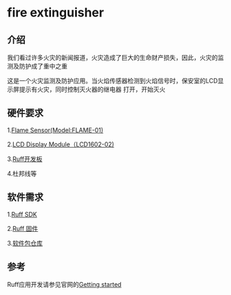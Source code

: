 # fire extinguisher

## 介绍

我们看过许多火灾的新闻报道，火灾造成了巨大的生命财产损失，因此，火灾的监测及防护成了重中之重

这是一个火灾监测及防护应用。当火焰传感器检测到火焰信号时，保安室的LCD显示屏提示有火灾，同时控制灭火器的继电器
打开，开始灭火

## 硬件要求

1.[Flame Sensor(Model:FLAME-01)](https://rap.ruff.io/devices/FLAME-01)

2.[LCD Display Module（LCD1602-02)](https://rap.ruff.io/devices/lcd1602-pcf8574a-hd44780)

3.[Ruff开发板](https://shop154924108.taobao.com/)

4.杜邦线等

## 软件需求

1.[Ruff SDK](https://ruff.io/zh-cn/docs/download.html)

2.[Ruff 固件](https://ruff.io/zh-cn/docs/download.html)

3.[软件包仓库](https://rap.ruff.io/)

## 参考

Ruff应用开发请参见官网的[Getting started](https://ruff.io/zh-cn/docs/getting-started.html)
